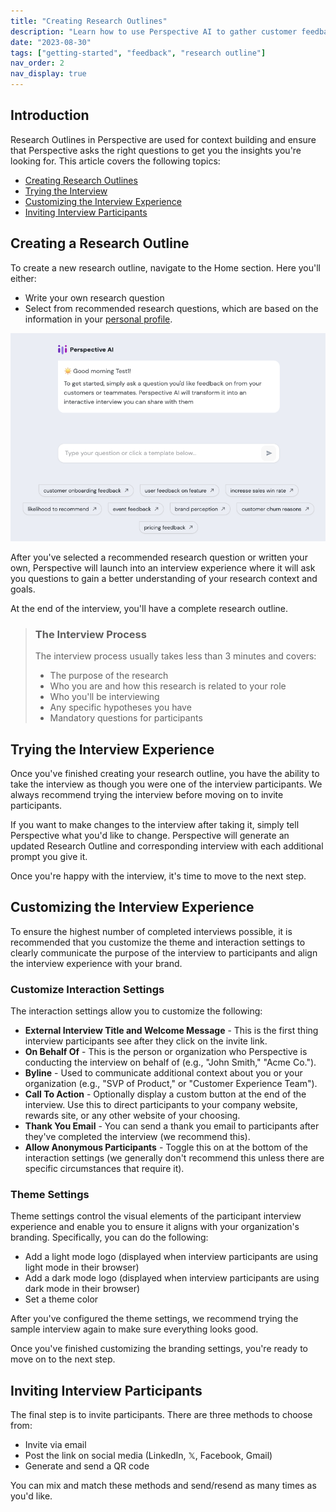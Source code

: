 ```yaml
---
title: "Creating Research Outlines"
description: "Learn how to use Perspective AI to gather customer feedback efficiently"
date: "2023-08-30"
tags: ["getting-started", "feedback", "research outline"]
nav_order: 2
nav_display: true
---
```


## Introduction

Research Outlines in Perspective are used for context building and ensure that Perspective asks the right questions to get you the insights you're looking for. This article covers the following topics:

- [Creating Research Outlines](#creating-a-research-outline)
- [Trying the Interview](#trying-the-interview-experience)
- [Customizing the Interview Experience](#customizing-the-interview-experience)
- [Inviting Interview Participants](#inviting-interview-participants)

## Creating a Research Outline

To create a new research outline, navigate to the Home section. Here you'll either:

- Write your own research question
- Select from recommended research questions, which are based on the information in your [personal profile](/docs/getting-started-guide/profile-setup).

![Research Start Screen](./images/research-start-screen.png)

After you've selected a recommended research question or written your own, Perspective will launch into an interview experience where it will ask you questions to gain a better understanding of your research context and goals.

At the end of the interview, you'll have a complete research outline.

> ### The Interview Process
>
> The interview process usually takes less than 3 minutes and covers:
>
> - The purpose of the research
> - Who you are and how this research is related to your role
> - Who you'll be interviewing
> - Any specific hypotheses you have
> - Mandatory questions for participants

## Trying the Interview Experience

Once you've finished creating your research outline, you have the ability to take the interview as though you were one of the interview participants. We always recommend trying the interview before moving on to invite participants.

If you want to make changes to the interview after taking it, simply tell Perspective what you'd like to change. Perspective will generate an updated Research Outline and corresponding interview with each additional prompt you give it.

Once you're happy with the interview, it's time to move to the next step.

## Customizing the Interview Experience

To ensure the highest number of completed interviews possible, it is recommended that you customize the theme and interaction settings to clearly communicate the purpose of the interview to participants and align the interview experience with your brand.

### Customize Interaction Settings
The interaction settings allow you to customize the following:

- **External Interview Title and Welcome Message** - This is the first thing interview participants see after they click on the invite link.
- **On Behalf Of** - This is the person or organization who Perspective is conducting the interview on behalf of (e.g., "John Smith," "Acme Co.").
- **Byline** - Used to communicate additional context about you or your organization (e.g., "SVP of Product," or "Customer Experience Team").
- **Call To Action** - Optionally display a custom button at the end of the interview. Use this to direct participants to your company website, rewards site, or any other website of your choosing.
- **Thank You Email** - You can send a thank you email to participants after they've completed the interview (we recommend this).
- **Allow Anonymous Participants** - Toggle this on at the bottom of the interaction settings (we generally don't recommend this unless there are specific circumstances that require it).

### Theme Settings
Theme settings control the visual elements of the participant interview experience and enable you to ensure it aligns with your organization's branding. Specifically, you can do the following:

- Add a light mode logo (displayed when interview participants are using light mode in their browser)
- Add a dark mode logo (displayed when interview participants are using dark mode in their browser)
- Set a theme color

After you've configured the theme settings, we recommend trying the sample interview again to make sure everything looks good.

Once you've finished customizing the branding settings, you're ready to move on to the next step.

## Inviting Interview Participants

The final step is to invite participants. There are three methods to choose from:

- Invite via email
- Post the link on social media (LinkedIn, 𝕏, Facebook, Gmail)
- Generate and send a QR code

You can mix and match these methods and send/resend as many times as you'd like.

